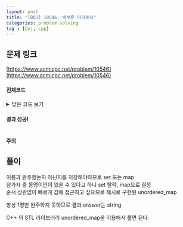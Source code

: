 ```yaml
---
layout: post
title: "[BOJ] 10546. 배부른 마라토너"
categories: problem-solving
tag : [boj, cpp]
---
```


## 문제 링크<br>
 [https://www.acmicpc.net/problem/10546](https://www.acmicpc.net/problem/10546)<br>


#### 전체코드<br>

<details>
<summary>맞은 코드 보기</summary>
<div markdown="1">

```cpp
#include<iostream>
#include<vector>
#include<unordered_map>

using namespace std;

void solution(vector<string> join, vector<string> finish){
    string answer = "";

    unordered_map<string, int> runners;

    for(auto& target: join) runners[target]++;
    for(auto& target: finish) runners[target]--;

    for(auto& each: runners){
        if(each.second > 0){
            answer = each.first;
            break;
        }
    }

    cout<<answer;
}

int main(){
    ios_base::sync_with_stdio(false);
	cin.tie(NULL);

    int n; cin>>n;
    vector<string> join;
    vector<string> finish;
    
    for(int idx=0; idx<n; idx++){
        string in; cin>>in;
        join.push_back(in);
    }
    for(int idx=0; idx<n-1; idx++){
        string in; cin>>in;
        finish.push_back(in);
    }
    
    solution(join, finish);

    return 0;
}
```
</div>
</details>

#### 결과 성공!<br>
![]()

<div class="divider"></div>

#### 주의 <br> 

## 풀이<br>

이름과 완주했는지 아닌지를 저장해야하므로 set 또는 map<br>
참가자 중 동명이인이 있을 수 있다고 하니 set 탈락, map으로 결정<br>
순서 상관없이 빠르게 값에 접근하고 싶으므로 해시로 구현된 unordered_map<br>

항상 1명만 완주하지 못하므로 결과 answer는 string<br>

C++ 의 STL 라이브러리 unordered_map을 이용해서 풀면 된다.  


